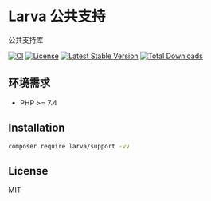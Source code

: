 # Larva 公共支持

公共支持库

[![CI](https://github.com/larvatecn/support/actions/workflows/ci.yml/badge.svg)](https://github.com/larvatecn/support/actions/workflows/ci.yml)
[![License](https://poser.pugx.org/larva/support/license.svg)](https://packagist.org/packages/larva/support)
[![Latest Stable Version](https://poser.pugx.org/larva/support/v/stable.png)](https://packagist.org/packages/larva/support)
[![Total Downloads](https://poser.pugx.org/larva/support/downloads.png)](https://packagist.org/packages/larva/support)

## 环境需求

- PHP >= 7.4

## Installation

```bash
composer require larva/support -vv
```

## License

MIT
